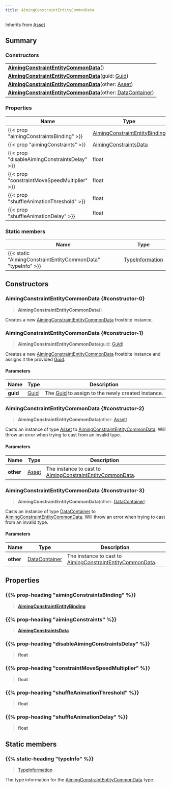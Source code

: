 ```yaml
---
title: AimingConstraintEntityCommonData
---
```


Inherits from 
[Asset](/vext/ref/fb/asset)

## Summary
### Constructors
| |
| ----------- |
| **[AimingConstraintEntityCommonData](#constructor-0)**() |
| **[AimingConstraintEntityCommonData](#constructor-1)**(guid: [Guid](/vext/ref/shared/class/guid)) |
| **[AimingConstraintEntityCommonData](#constructor-2)**(other: [Asset](/vext/ref/fb/asset)) |
| **[AimingConstraintEntityCommonData](#constructor-3)**(other: [DataContainer](/vext/ref/shared/class/datacontainer)) |

### Properties
| Name | Type |
| ---- | ---- |
| {{< prop "aimingConstraintsBinding" >}} | [AimingConstraintEntityBinding](/vext/ref/fb/aimingconstraintentitybinding) |
| {{< prop "aimingConstraints" >}} | [AimingConstraintsData](/vext/ref/fb/aimingconstraintsdata) |
| {{< prop "disableAimingConstraintsDelay" >}} | float |
| {{< prop "constraintMoveSpeedMultiplier" >}} | float |
| {{< prop "shuffleAnimationThreshold" >}} | float |
| {{< prop "shuffleAnimationDelay" >}} | float |

### Static members
| Name | Type |
| ---- | ---- |
| {{< static "AimingConstraintEntityCommonData" "typeInfo" >}} | [TypeInformation](/vext/ref/shared/class/typeinformation) |

## Constructors
### AimingConstraintEntityCommonData {#constructor-0}
> **AimingConstraintEntityCommonData**()

Creates a new [AimingConstraintEntityCommonData](/vext/ref/fb/aimingconstraintentitycommondata) frostbite instance.

### AimingConstraintEntityCommonData {#constructor-1}
> **AimingConstraintEntityCommonData**(guid: [Guid](/vext/ref/shared/class/guid))

Creates a new [AimingConstraintEntityCommonData](/vext/ref/fb/aimingconstraintentitycommondata) frostbite instance and assigns it the provided [Guid](/vext/ref/shared/class/guid).

#### Parameters
| Name | Type | Description |
| ---- | ---- | ----------- |
| **guid** | [Guid](/vext/ref/shared/class/guid) | The [Guid](/vext/ref/shared/class/guid) to assign to the newly created instance. |

### AimingConstraintEntityCommonData {#constructor-2}
> **AimingConstraintEntityCommonData**(other: [Asset](/vext/ref/fb/asset))

Casts an instance of type [Asset](/vext/ref/fb/asset) to [AimingConstraintEntityCommonData](/vext/ref/fb/aimingconstraintentitycommondata). Will throw an error when trying to cast from an invalid type.

#### Parameters
| Name | Type | Description |
| ---- | ---- | ----------- |
| **other** | [Asset](/vext/ref/fb/asset) | The instance to cast to [AimingConstraintEntityCommonData](/vext/ref/fb/aimingconstraintentitycommondata). |

### AimingConstraintEntityCommonData {#constructor-3}
> **AimingConstraintEntityCommonData**(other: [DataContainer](/vext/ref/shared/class/datacontainer))

Casts an instance of type [DataContainer](/vext/ref/shared/class/datacontainer) to [AimingConstraintEntityCommonData](/vext/ref/fb/aimingconstraintentitycommondata). Will throw an error when trying to cast from an invalid type.

#### Parameters
| Name | Type | Description |
| ---- | ---- | ----------- |
| **other** | [DataContainer](/vext/ref/shared/class/datacontainer) | The instance to cast to [AimingConstraintEntityCommonData](/vext/ref/fb/aimingconstraintentitycommondata). |

## Properties
### {{% prop-heading "aimingConstraintsBinding" %}}
> **[AimingConstraintEntityBinding](/vext/ref/fb/aimingconstraintentitybinding)**

### {{% prop-heading "aimingConstraints" %}}
> **[AimingConstraintsData](/vext/ref/fb/aimingconstraintsdata)**

### {{% prop-heading "disableAimingConstraintsDelay" %}}
> **float**

### {{% prop-heading "constraintMoveSpeedMultiplier" %}}
> **float**

### {{% prop-heading "shuffleAnimationThreshold" %}}
> **float**

### {{% prop-heading "shuffleAnimationDelay" %}}
> **float**

## Static members
### {{% static-heading "typeInfo" %}}
> [TypeInformation](/vext/ref/shared/class/typeinformation)

The type information for the [AimingConstraintEntityCommonData](/vext/ref/fb/aimingconstraintentitycommondata) type.

